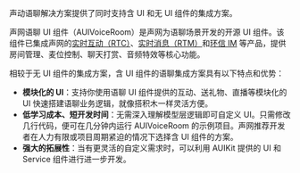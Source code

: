 声动语聊解决方案提供了同时支持含 UI 和无 UI 组件的集成方案。

声网语聊 UI 组件（AUIVoiceRoom）是声网为语聊场景开发的开源 UI 组件。该组件已集成声网的[实时互动（RTC）](https://doc.shengwang.cn/doc/rtc/homepage)、[实时消息（RTM）](https://doc.shengwang.cn/doc/rtm2/homepage)和[环信 IM](http://docs-im-beta.easemob.com/product/introduction.html) 等产品，提供房间管理、麦位控制、聊天打赏、音频特效等核心功能。

相较于无 UI 组件的集成方案，含 UI 组件的语聊集成方案具有以下特点和优势：

- **模块化的 UI**：支持你使用语聊 UI 组件提供的互动、送礼物、直播等模块化的 UI 快速搭建语聊业务逻辑，就像搭积木一样灵活方便。
- **低学习成本、短开发时间**：无需深入理解模型层逻辑即可自定义 UI。只需修改几行代码，便可在几分钟内运行 AUIVoiceRoom 的示例项目。声网推荐开发者在人力有限或项目周期紧迫的情况下选择含 UI 组件的方案。
- **强大的拓展性**：当有更灵活的自定义需求时，可以利用 AUIKit 提供的 UI 和 Service 组件进行进一步开发。
